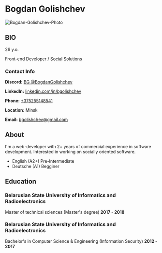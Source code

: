 # Bogdan Golishchev

![Bogdan-Golishchev-Photo](https://avatars.githubusercontent.com/u/42029551?v=4 "Bogdan-Golishchev-Photo")

## BIO

26 y.o.


Front-end Developer / Social Solutions


### Contact Info

**Discord:** [BG @BogdanGolishchev](https://discordapp.com/users/1015921841145131052)


**LinkedIn:** [linkedin.com/in/bgolishchev](https://linkedin.com/in/bgolishchev)


**Phone:** [+375255148541](tel:+375255148541)


**Location:** Minsk


**Email:** [bgolishchev@gmail.com](mailto:bgolishchev@gmail.com)


## About

I'm a web-developer with 2+ years of commercial experience in software development.
Interested in working on socially oriented software.

- English (A2+) Pre-Intermediate
- Deutsche (A1) Begginer

## Education

### Belarusian State University of Informatics and Radioelectronics
Master of technical sciences (Master's degree)
**2017 - 2018**

### Belarusian State University of Informatics and Radioelectronics
Bachelor's in Computer Science & Engineering (Information Security)
**2012 - 2017**
